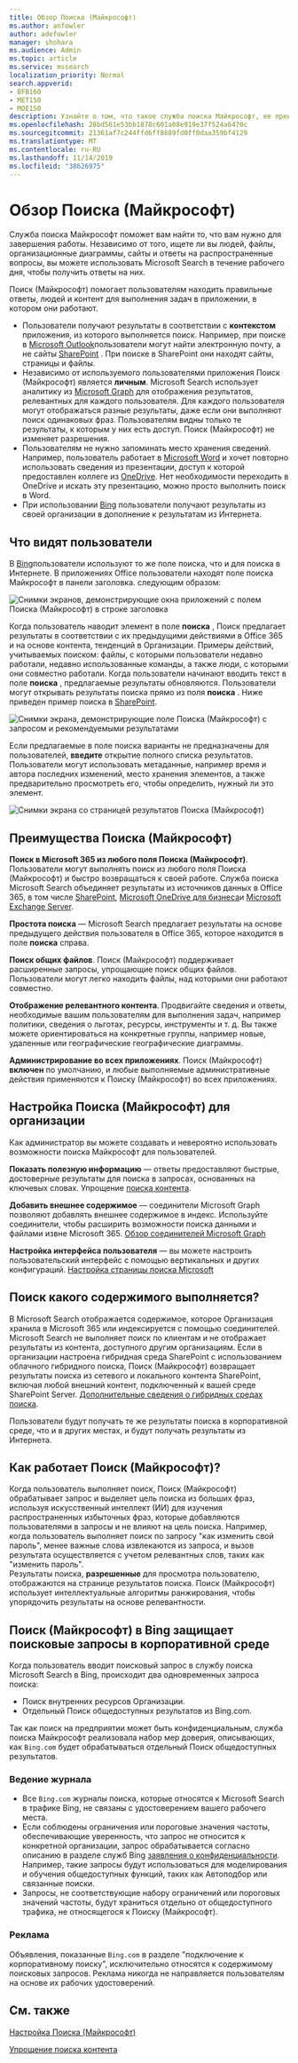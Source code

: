 ```yaml
---
title: Обзор Поиска (Майкрософт)
ms.author: anfowler
author: adefowler
manager: shohara
ms.audience: Admin
ms.topic: article
ms.service: mssearch
localization_priority: Normal
search.appverid:
- BFB160
- MET150
- MOE150
description: Узнайте о том, что такое служба поиска Майкрософт, ее преимущества и какие приложения поддерживают Microsoft Search.
ms.openlocfilehash: 28bd561e53bb1878c601a08e919e37f524a6470c
ms.sourcegitcommit: 21361af7c244ffd6ff8689fd0ff0daa359bf4129
ms.translationtype: MT
ms.contentlocale: ru-RU
ms.lasthandoff: 11/14/2019
ms.locfileid: "38626975"
---
```

# <a name="overview-of-microsoft-search"></a>Обзор Поиска (Майкрософт)

Служба поиска Майкрософт поможет вам найти то, что вам нужно для завершения работы. Независимо от того, ищете ли вы людей, файлы, организационные диаграммы, сайты и ответы на распространенные вопросы, вы можете использовать Microsoft Search в течение рабочего дня, чтобы получить ответы на них.

Поиск (Майкрософт) помогает пользователям находить правильные ответы, людей и контент для выполнения задач в приложении, в котором они работают.

- Пользователи получают результаты в соответствии с **контекстом** приложения, из которого выполняется поиск. Например, при поиске в [Microsoft Outlook](https://www.microsoft.com/outlook)пользователи могут найти электронную почту, а не сайты [SharePoint](http://sharepoint.com/) . При поиске в SharePoint они находят сайты, страницы и файлы.
- Независимо от используемого пользователями приложения Поиск (Майкрософт) является **личным**. Microsoft Search использует аналитику из [Microsoft Graph](https://developer.microsoft.com/graph/) для отображения результатов, релевантных для каждого пользователя. Для каждого пользователя могут отображаться разные результаты, даже если они выполняют поиск одинаковых фраз. Пользователям видны только те результаты, к которым у них есть доступ. Поиск (Майкрософт) не изменяет разрешения.
- Пользователям не нужно запоминать место хранения сведений. Например, пользователь работает в [Microsoft Word](https://products.office.com/word) и хочет повторно использовать сведения из презентации, доступ к которой предоставлен коллеге из [OneDrive](https://onedrive.live.com/about/). Нет необходимости переходить в OneDrive и искать эту презентацию, можно просто выполнить поиск в Word.
- При использовании [Bing](https://bing.com) пользователи получают результаты из своей организации в дополнение к результатам из Интернета.

## <a name="what-users-see"></a>Что видят пользователи

В [Bing](https://bing.com)пользователи используют то же поле поиска, что и для поиска в Интернете. В приложениях Office пользователи находят поле поиска Майкрософт в панели заголовка. следующим образом:

![Снимки экранов, демонстрирующие окна приложений с полем Поиска (Майкрософт) в строке заголовка](media/Headings_520.png)

Когда пользователь наводит элемент в поле **поиска** , Поиск предлагает результаты в соответствии с их предыдущими действиями в Office 365 и на основе контента, тенденций в Организации. Примеры действий, учитываемых поиском: файлы, с которыми пользователи недавно работали, недавно использованные команды, а также люди, с которыми они совместно работали. Когда пользователи начинают вводить текст в поле **поиска** , предлагаемые результаты обновляются. Пользователи могут открывать результаты поиска прямо из поля **поиска** . Ниже приведен пример поиска в [SharePoint](http://sharepoint.com/).

![Снимки экрана, демонстрирующие поле Поиска (Майкрософт) с запросом и рекомендуемыми результатами](media/SERP_text_520.png)

Если предлагаемые в поле поиска варианты не предназначены для пользователей, **введите** открытие полного списка результатов. Пользователи могут использовать метаданные, например время и автора последних изменений, место хранения элементов, а также предварительно просмотреть его, чтобы определить, нужный ли это элемент.

![Снимки экрана со страницей результатов Поиска (Майкрософт)](media/search_box.png)

## <a name="benefits-of-microsoft-search"></a>Преимущества Поиска (Майкрософт)

**Поиск в Microsoft 365 из любого поля Поиска (Майкрософт)**. Пользователи могут выполнять поиск из любого поля Поиска (Майкрософт) и быстро возвращаться к своей работе. Служба поиска Microsoft Search объединяет результаты из источников данных в Office 365, в том числе [SharePoint](http://sharepoint.com/), [Microsoft OneDrive для бизнеса](https://onedrive.live.com/about/en-us/business/)и [Microsoft Exchange Server](https://products.office.com/en-us/exchange/microsoft-exchange-server).

**Простота поиска** — Microsoft Search предлагает результаты на основе предыдущего действия пользователя в Office 365, которое находится в поле **поиска** справа.

**Поиск общих файлов**. Поиск (Майкрософт) поддерживает расширенные запросы, упрощающие поиск общих файлов. Пользователи могут легко находить файлы, над которыми они работают совместно.

**Отображение релевантного контента**. Продвигайте сведения и ответы, необходимые вашим пользователям для выполнения задач, например политики, сведения о льготах, ресурсы, инструменты и т. д. Вы также можете ориентироваться на конкретные группы, например новые, удаленные или географические географические диаграммы.

**Администрирование во всех приложениях**. Поиск (Майкрософт) **включен** по умолчанию, и любые выполняемые административные действия применяются к Поиску (Майкрософт) во всех приложениях.

## <a name="tailoring-microsoft-search-to-your-organization"></a>Настройка Поиска (Майкрософт) для организации

Как администратор вы можете создавать и невероятно использовать возможности поиска Майкрософт для пользователей. 

**Показать полезную информацию** — ответы предоставляют быстрые, достоверные результаты для поиска в запросах, основанных на ключевых словах. Упрощение [поиска контента](make-content-easy-to-find.md).

**Добавить внешнее содержимое** — соединители Microsoft Graph позволяют добавлять внешнее содержимое в индекс. Используйте соединители, чтобы расширить возможности поиска данными и файлами извне Microsoft 365. [Обзор соединителей Microsoft Graph](connectors-overview.md)

**Настройка интерфейса пользователя** — вы можете настроить пользовательский интерфейс с помощью вертикальных и других конфигураций. [Настройка страницы поиска Microsoft](customize-search-page.md)

## <a name="what-content-is-searched"></a>Поиск какого содержимого выполняется?

В Microsoft Search отображается содержимое, которое Организация хранила в Microsoft 365 или индексируется с помощью соединителей. Microsoft Search не выполняет поиск по клиентам и не отображает результаты из контента, доступного другим организациям. Если в организации настроена гибридная среда SharePoint с использованием облачного гибридного поиска, Поиск (Майкрософт) возвращает результаты поиска из сетевого и локального контента SharePoint, включая любой внешний контент, подключенный к вашей среде SharePoint Server. [Дополнительные сведения о гибридных средах поиска](https://docs.microsoft.com/sharepoint/hybrid/learn-about-cloud-hybrid-search-for-sharepoint).

Пользователи будут получать те же результаты поиска в корпоративной среде, что и в других местах, и будут получать результаты из Интернета.

## <a name="how-does-microsoft-search-work"></a>Как работает Поиск (Майкрософт)?

Когда пользователь выполняет поиск, Поиск (Майкрософт) обрабатывает запрос и выделяет цель поиска из больших фраз, используя искусственный интеллект (ИИ) для изучения распространенных избыточных фраз, которые добавляются пользователями в запросы и не влияют на цель поиска. Например, когда пользователь выполняет поиск по запросу "как изменить свой пароль", менее важные слова извлекаются из запроса, и вызов результата осуществляется с учетом релевантных слов, таких как "изменить пароль".  
Результаты поиска, **разрешенные** для просмотра пользователю, отображаются на странице результатов поиска. Поиск (Майкрософт) использует интеллектуальные алгоритмы ранжирования, чтобы упорядочить результаты на основе релевантности.

## <a name="microsoft-search-in-bing-protects-enterprise-searches"></a>Поиск (Майкрософт) в Bing защищает поисковые запросы в корпоративной среде

Когда пользователь вводит поисковый запрос в службу поиска Microsoft Search в Bing, происходит два одновременных запроса поиска:

- Поиск внутренних ресурсов Организации.
- Отдельный Поиск общедоступных результатов из Bing.com. 

Так как поиск на предприятии может быть конфиденциальным, служба поиска Майкрософт реализовала набор мер доверия, описывающих, как `Bing.com` будет обрабатываться отдельный Поиск общедоступных результатов.

### <a name="logging"></a>Ведение журнала
 - Все `Bing.com` журналы поиска, которые относятся к Microsoft Search в трафике Bing, не связаны с удостоверением вашего рабочего места.
- Если соблюдены ограничения или пороговые значения частоты, обеспечивающие уверенность, что запрос не относится к конкретной организации, запрос обрабатывается согласно описанию в разделе служб Bing [заявления о конфиденциальности](https://privacy.microsoft.com/privacystatement). Например, такие запросы будут использоваться для моделирования и обучения общедоступных функций, таких как Автоподбор или связанные поиски.
- Запросы, не соответствующие набору ограничений или пороговых значений частоты, будут храниться отдельно от общедоступного трафика, не относящегося к Поиску (Майкрософт).
### <a name="advertising"></a>Реклама 
Объявления, показанные `Bing.com` в разделе "подключение к корпоративному поиску", исключительно относятся к содержимому поисковых запросов. Реклама никогда не направляется пользователям на основе их рабочих удостоверений.

## <a name="see-also"></a>См. также

[Настройка Поиска (Майкрософт)](setup-microsoft-search.md)

[Упрощение поиска контента](make-content-easy-to-find.md)
